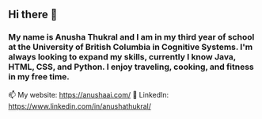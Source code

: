 ## Hi there 👋

### My name is Anusha Thukral and I am in my third year of school at the University of British Columbia in Cognitive Systems. I'm always looking to expand my skills, currently I know Java, HTML, CSS, and Python. I enjoy traveling, cooking, and fitness in my free time. 
📫 My website: https://anushaai.com/
💬 LinkedIn: https://www.linkedin.com/in/anushathukral/
